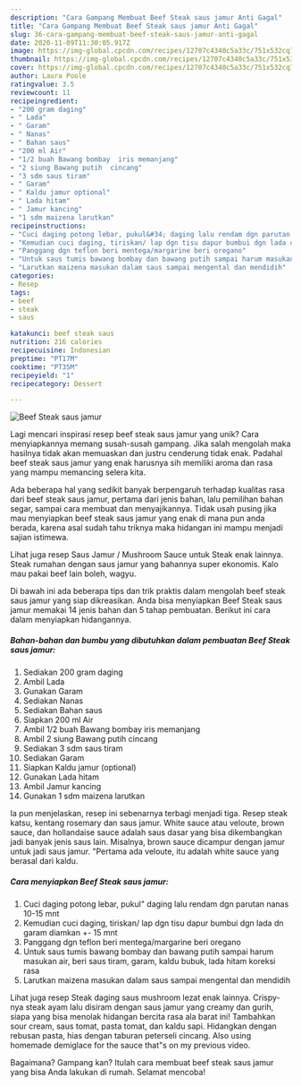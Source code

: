 ```yaml
---
description: "Cara Gampang Membuat Beef Steak saus jamur Anti Gagal"
title: "Cara Gampang Membuat Beef Steak saus jamur Anti Gagal"
slug: 36-cara-gampang-membuat-beef-steak-saus-jamur-anti-gagal
date: 2020-11-09T11:30:05.917Z
image: https://img-global.cpcdn.com/recipes/12707c4340c5a33c/751x532cq70/beef-steak-saus-jamur-foto-resep-utama.jpg
thumbnail: https://img-global.cpcdn.com/recipes/12707c4340c5a33c/751x532cq70/beef-steak-saus-jamur-foto-resep-utama.jpg
cover: https://img-global.cpcdn.com/recipes/12707c4340c5a33c/751x532cq70/beef-steak-saus-jamur-foto-resep-utama.jpg
author: Laura Poole
ratingvalue: 3.5
reviewcount: 11
recipeingredient:
- "200 gram daging"
- " Lada"
- " Garam"
- " Nanas"
- " Bahan saus"
- "200 ml Air"
- "1/2 buah Bawang bombay  iris memanjang"
- "2 siung Bawang putih  cincang"
- "3 sdm saus tiram"
- " Garam"
- " Kaldu jamur optional"
- " Lada hitam"
- " Jamur kancing"
- "1 sdm maizena larutkan"
recipeinstructions:
- "Cuci daging potong lebar, pukul&#34; daging lalu rendam dgn parutan nanas 10-15 mnt"
- "Kemudian cuci daging, tiriskan/ lap dgn tisu dapur bumbui dgn lada dn garam diamkan +- 15 mnt"
- "Panggang dgn teflon beri mentega/margarine beri oregano"
- "Untuk saus tumis bawang bombay dan bawang putih sampai harum masukan air, beri saus tiram, garam, kaldu bubuk, lada hitam koreksi rasa"
- "Larutkan maizena masukan dalam saus sampai mengental dan mendidih"
categories:
- Resep
tags:
- beef
- steak
- saus

katakunci: beef steak saus 
nutrition: 216 calories
recipecuisine: Indonesian
preptime: "PT17M"
cooktime: "PT35M"
recipeyield: "1"
recipecategory: Dessert

---
```



![Beef Steak saus jamur](https://img-global.cpcdn.com/recipes/12707c4340c5a33c/751x532cq70/beef-steak-saus-jamur-foto-resep-utama.jpg)

Lagi mencari inspirasi resep beef steak saus jamur yang unik? Cara menyiapkannya memang susah-susah gampang. Jika salah mengolah maka hasilnya tidak akan memuaskan dan justru cenderung tidak enak. Padahal beef steak saus jamur yang enak harusnya sih memiliki aroma dan rasa yang mampu memancing selera kita.

Ada beberapa hal yang sedikit banyak berpengaruh terhadap kualitas rasa dari beef steak saus jamur, pertama dari jenis bahan, lalu pemilihan bahan segar, sampai cara membuat dan menyajikannya. Tidak usah pusing jika mau menyiapkan beef steak saus jamur yang enak di mana pun anda berada, karena asal sudah tahu triknya maka hidangan ini mampu menjadi sajian istimewa.

Lihat juga resep Saus Jamur / Mushroom Sauce untuk Steak enak lainnya. Steak rumahan dengan saus jamur yang bahannya super ekonomis. Kalo mau pakai beef lain boleh, wagyu.


Di bawah ini ada beberapa tips dan trik praktis dalam mengolah beef steak saus jamur yang siap dikreasikan. Anda bisa menyiapkan Beef Steak saus jamur memakai 14 jenis bahan dan 5 tahap pembuatan. Berikut ini cara dalam menyiapkan hidangannya.

<!--inarticleads1-->

##### Bahan-bahan dan bumbu yang dibutuhkan dalam pembuatan Beef Steak saus jamur:

1. Sediakan 200 gram daging
1. Ambil  Lada
1. Gunakan  Garam
1. Sediakan  Nanas
1. Sediakan  Bahan saus
1. Siapkan 200 ml Air
1. Ambil 1/2 buah Bawang bombay  iris memanjang
1. Ambil 2 siung Bawang putih  cincang
1. Sediakan 3 sdm saus tiram
1. Sediakan  Garam
1. Siapkan  Kaldu jamur (optional)
1. Gunakan  Lada hitam
1. Ambil  Jamur kancing
1. Gunakan 1 sdm maizena larutkan


Ia pun menjelaskan, resep ini sebenarnya terbagi menjadi tiga. Resep steak katsu, kentang rosemary dan saus jamur. White sauce atau veloute, brown sauce, dan hollandaise sauce adalah saus dasar yang bisa dikembangkan jadi banyak jenis saus lain. Misalnya, brown sauce dicampur dengan jamur untuk jadi saus jamur. &#34;Pertama ada veloute, itu adalah white sauce yang berasal dari kaldu. 

<!--inarticleads2-->

##### Cara menyiapkan Beef Steak saus jamur:

1. Cuci daging potong lebar, pukul&#34; daging lalu rendam dgn parutan nanas 10-15 mnt
1. Kemudian cuci daging, tiriskan/ lap dgn tisu dapur bumbui dgn lada dn garam diamkan +- 15 mnt
1. Panggang dgn teflon beri mentega/margarine beri oregano
1. Untuk saus tumis bawang bombay dan bawang putih sampai harum masukan air, beri saus tiram, garam, kaldu bubuk, lada hitam koreksi rasa
1. Larutkan maizena masukan dalam saus sampai mengental dan mendidih


Lihat juga resep Steak daging saus mushroom lezat enak lainnya. Crispy-nya steak ayam lalu disiram dengan saus jamur yang creamy dan gurih, siapa yang bisa menolak hidangan bercita rasa ala barat ini! Tambahkan sour cream, saus tomat, pasta tomat, dan kaldu sapi. Hidangkan dengan rebusan pasta, hias dengan taburan peterseli cincang. Also using homemade demiglace for the sauce that&#34;s on my previous video. 

Bagaimana? Gampang kan? Itulah cara membuat beef steak saus jamur yang bisa Anda lakukan di rumah. Selamat mencoba!
